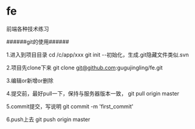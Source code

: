 # fe
前端各种技术练习

######git的使用######

1.进入到项目目录
cd /c/app/xxx
git init --初始化，生成.git隐藏文件类似.svn

2.项目先clone下来
git clone git@github.com:gugujingling/fe.git

3.编辑or新增or删除

4.提交前，最好pull一下，保持与服务器版本一致，
git pull origin master

5.commit提交，写说明
git commit -m 'first_commit'

6.push上去
git push origin master